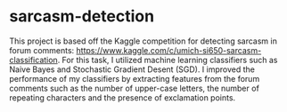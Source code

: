 # sarcasm-detection
This project is based off the Kaggle competition for detecting sarcasm in forum comments: https://www.kaggle.com/c/umich-si650-sarcasm-classification. For this task, I utilized machine learning classifiers such as Naive Bayes and Stochastic Gradient Desent (SGD). I improved the performance of my classifiers by extracting features from the forum comments such as the number of upper-case letters, the number of repeating characters and the presence of exclamation points. 
